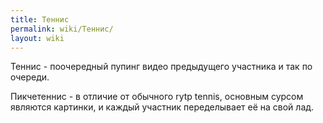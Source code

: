 ```yaml
---
title: Теннис
permalink: wiki/Теннис/
layout: wiki
---
```


Теннис - поочередный пупинг видео предыдущего участника и так по
очереди. 

Пикчетеннис - в отличие от обычного rytp tennis, основным сурсом
являются картинки, и каждый участник переделывает её на свой лад.
